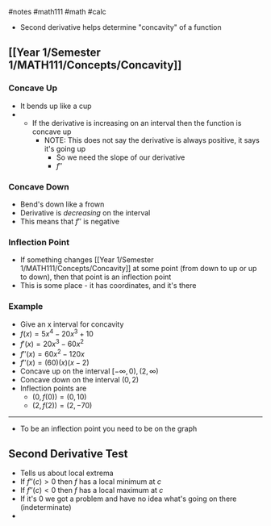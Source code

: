 #notes #math111 #math #calc

- Second derivative helps determine "concavity" of a function


## [[Year 1/Semester 1/MATH111/Concepts/Concavity]]
### Concave Up
- It bends up like a cup
- - If the derivative is increasing on an interval then the function is concave up 
	- NOTE: This does not say the derivative is always positive, it says it's going up
		- So we need the slope of our derivative
		- $f''$
### Concave Down
- Bend's down like a frown
- Derivative is *decreasing* on the interval
- This means that $f''$ is negative

### Inflection Point
- If something changes [[Year 1/Semester 1/MATH111/Concepts/Concavity]] at some point (from down to up or up to down), then that point is an inflection point
- This is some place - it has coordinates, and it's there

### Example
- Give an x interval for concavity
- $f(x)=5x^{4}-20x^{3}+10$
- $f'(x)=20x^{3}-60x^{2}$
- $f''(x)=60x^2-120x$
- $f''(x)=(60)(x)(x-2)$
- Concave up on the interval $[-\infty,0), (2,\infty)$
- Concave down on the interval $(0,2)$
- Inflection points are 
	- $(0,f(0))=(0,10)$
	- $(2,f(2))=(2,-70)$


---
- To be an inflection point you need to be on the graph

## Second Derivative Test
- Tells us about local extrema
- If $f''(c)>0$ then $f$ has a local minimum at $c$
- If $f''(c)<0$ then $f$ has a local maximum at $c$
- If it's 0 we got a problem and have no idea what's going on there (indeterminate)
- 